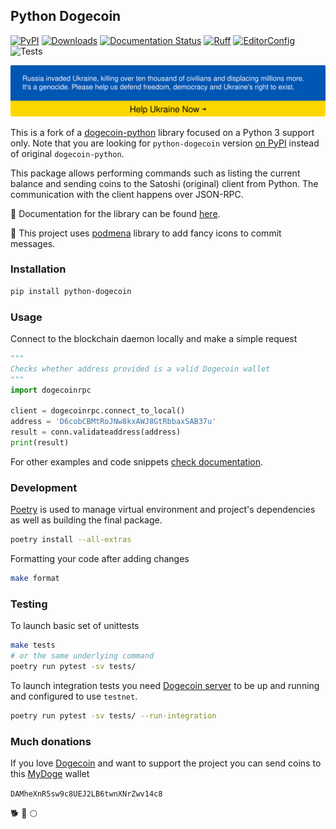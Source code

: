 ## Python Dogecoin

[![PyPI](https://img.shields.io/pypi/v/python-dogecoin)](https://pypi.org/project/python-dogecoin)
[![Downloads](https://pepy.tech/badge/python-dogecoin)](https://pepy.tech/project/python-dogecoin)
[![Documentation Status](https://readthedocs.org/projects/python-dogecoin/badge/?version=latest)](https://python-dogecoin.readthedocs.io/en/latest/?badge=latest)
[![Ruff](https://img.shields.io/endpoint?url=https://raw.githubusercontent.com/charliermarsh/ruff/main/assets/badge/v2.json)](https://github.com/astral-sh/ruff)
[![EditorConfig](https://img.shields.io/badge/-EditorConfig-grey?logo=editorconfig)](https://editorconfig.org/)
![Tests](https://github.com/bmwant/python-dogecoin/actions/workflows/tests.yml/badge.svg)


[![Stand With Ukraine](https://raw.githubusercontent.com/vshymanskyy/StandWithUkraine/main/banner2-direct.svg)](https://vshymanskyy.github.io/StandWithUkraine/)


This is a fork of a [dogecoin-python](https://github.com/jcsaaddupuy/dogecoin-python) library focused on a Python 3 support only. Note that you are looking for `python-dogecoin` version [on PyPI](https://pypi.org/project/python-dogecoin/) instead of original `dogecoin-python`.

This package allows performing commands such as listing the current balance and sending coins to the Satoshi (original) client from Python. The communication with the client happens over JSON-RPC.

📖 Documentation for the library can be found [here](https://python-dogecoin.readthedocs.io/en/latest/).

🍋 This project uses [podmena](https://github.com/bmwant/podmena) library to add fancy icons to commit messages.

### Installation

```bash
pip install python-dogecoin
```

### Usage

Connect to the blockchain daemon locally and make a simple request

```python
"""
Checks whether address provided is a valid Dogecoin wallet
"""
import dogecoinrpc

client = dogecoinrpc.connect_to_local()
address = 'D6cobCBMtRoJNw8kxAWJ8GtRbbaxSAB37u'
result = conn.validateaddress(address)
print(result)
```

For other examples and code snippets [check documentation](https://python-dogecoin.readthedocs.io/en/latest/).

### Development

[Poetry](https://python-poetry.org/docs/#installation) is used to manage virtual environment and project's dependencies as well as building the final package.

```bash
poetry install --all-extras
```

Formatting your code after adding changes

```bash
make format
```

### Testing

To launch basic set of unittests

```bash
make tests
# or the same underlying command
poetry run pytest -sv tests/
```

To launch integration tests you need [Dogecoin server](https://github.com/dogecoin/dogecoin) to be up and running and configured to use `testnet`.

```bash
poetry run pytest -sv tests/ --run-integration
```

### Much donations

If you love [Dogecoin](https://dogecoin.com/) and want to support the project you can send coins to this [MyDoge](https://www.mydoge.com/) wallet

`DAMheXnR5sw9c8UEJ2LB6twnXNrZwv14c8`

🐕 🚀 🌕
